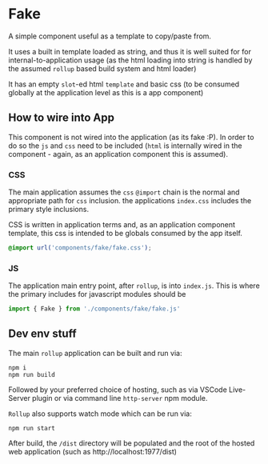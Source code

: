 # Fake

A simple component useful as a template to copy/paste from.

It uses a built in template loaded as string, and thus it is well suited for for internal-to-application usage (as the html loading into string is handled by the assumed `rollup` based build system and html loader)

It has an empty `slot`-ed html `template` and basic css (to be consumed globally at the application level as this is a app component)

## How to wire into App

This component is not wired into the application (as its fake :P). In order to do so the `js` and `css` need to be included (`html` is internally wired in the component - again, as an application component this is assumed).

### CSS

The main application assumes the `css` `@import` chain is the normal and appropriate path for `css` inclusion. the applications `index.css` includes the primary style inclusions.

CSS is written in application terms and, as an application component template, this css is intended to be globals consumed by the app itself.

```css
@import url('components/fake/fake.css');
```

### JS

The application main entry point, after `rollup`, is into `index.js`. This is where the primary includes for javascript modules should be

```javascript
import { Fake } from './components/fake/fake.js'
```

## Dev env stuff

The main `rollup` application can be built and run via:

```shell
npm i
npm run build
```

Followed by your preferred choice of hosting, such as via VSCode Live-Server plugin or via command line `http-server` npm module.

`Rollup` also supports watch mode which can be run via:

```shell
npm run start
```

After build, the `/dist` directory will be populated and the root of the hosted web application (such as http://localhost:1977/dist)
